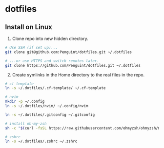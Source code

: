 # dotfiles

## Install on Linux

1. Clone repo into new hidden directory.

```sh
# Use SSH (if set up)...
git clone git@github.com:Penguint/dotfiles.git ~/.dotfiles

# ...or use HTTPS and switch remotes later.
git clone https://github.com/Penguint/dotfiles.git ~/.dotfiles
```

2. Create symlinks in the Home directory to the real files in the repo.

```sh
# cf template
ln -s ~/.dotfiles/.cf-template/ ~/.cf-template

# nvim
mkdir -p ~/.config
ln -s ~/.dotfiles/nvim/ ~/.config/nvim

ln -s ~/.dotfiles/.gitconfig ~/.gitconfig

# install oh-my-zsh
sh -c "$(curl -fsSL https://raw.githubusercontent.com/ohmyzsh/ohmyzsh/master/tools/install.sh)"

# zshrc
ln -s ~/.dotfiles/.zshrc ~/.zshrc
```
